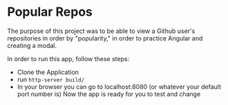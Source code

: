 # Popular Repos

The purpose of this project was to be able to view a Github user's repositories in order by "popularity," in order to practice Angular and creating a modal.

In order to run this app, follow these steps:
 - Clone the Application
 - run `http-server build/`
 - In your browser you can go to localhost:8080 (or whatever your default port number is)
 Now the app is ready for you to test and change
